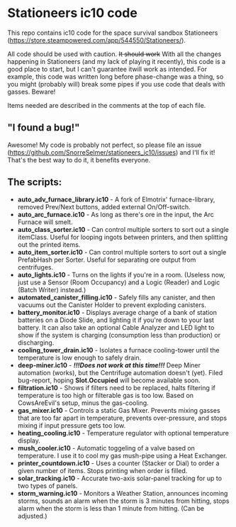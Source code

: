 # Stationeers ic10 code

This repo contains ic10 code for the space survival sandbox Stationeers (https://store.steampowered.com/app/544550/Stationeers/).

All code should be used with caution. ~~It should work~~ With all the changes happening in Stationeers (and my lack of playing it recently), this code is a good place to start, but I can't guarantee itwill work as intended. For example, this code was written long before phase-change was a thing, so you might (probably will) break some pipes if you use code that deals with gasses. Beware!

Items needed are described in the comments at the top of each file.

## "I found a bug!"

Awesome! My code is probably not perfect, so please file an issue (https://github.com/SnorreSelmer/stationeers_ic10/issues) and I'll fix it! That's the best way to do it, it benefits everyone.

## The scripts:

- **auto_adv_furnace_library.ic10** - A fork of Elmotrix' furnace-library, removed Prev/Next buttons, added external On/Off-switch.
- **auto_arc_furnace.ic10** - As long as there's ore in the input, the Arc Furnace will smelt.
- **auto_class_sorter.ic10** - Can control multiple sorters to sort out a single itemClass. Useful for looping ingots between printers, and then splitting out the printed items.
- **auto_item_sorter.ic10** - Can control multiple sorters to sort out a single PrefabHash per Sorter. Useful for separating ore output from centrifuges.
- **auto_lights.ic10** - Turns on the lights if you're in a room. (Useless now, just use a Sensor (Room Occupancy) and a Logic (Reader) and Logic (Batch Writer) instead.)
- **automated_canister_filling.ic10** - Safely fills any canister, and then vacuums out the Canister Holder to prevent exploding canisters.
- **battery_monitor.ic10** - Displays average charge of a bank of station batteries on a Diode Slide, and lighting it if you're down to your last battery. It can also take an optional Cable Analyzer and LED light to show if the system is charging (consumption less than production) or discharging.
- **cooling_tower_drain.ic10** - Isolates a furnace cooling-tower until the temperature is low enough to safely drain.
- **deep-miner.ic10** - **_!!!Does not work at this time!!!_** Deep Miner automation (works), but the Centrifuge automation doesn't (yet). Filed bug-report, hoping **Slot.Occupied** will become available soon.
- **filtration.ic10** - Shows if filters need to be replaced, halts filtering if temperature is too high or filterable gas is too low. Based on CowsAreEvil's setup, minus the gas-cooling.
- **gas_mixer.ic10** - Controls a static Gas Mixer. Prevents mixing gasses that are too far apart in temperature, prevents over-pressure, and stops mixing if input pressure gets too low.
- **heating_cooling.ic10** - Temperature regulator with optional temperature display.
- **mush_cooler.ic10** - Automatic toggeling of a valve based on temperature. I use it to cool my gas mush-pipe using a Heat Exchanger.
- **printer_countdown.ic10** - Uses a counter (Stacker or Dial) to order a given number of items. Stops printing when order is filled.
- **solar_tracking.ic10** - Accurate two-axis solar-panel tracking for up to two types of panels.
- **storm_warning.ic10** - Monitors a Weather Station, announces incoming storms, sounds an alarm when the storm is 3 minutes from hitting, stops alarm when the storm is less than 1 minute from hitting. (Can be adjusted.)

